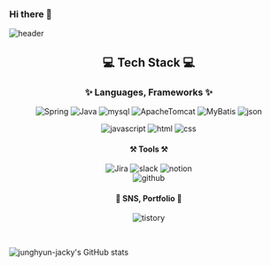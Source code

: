 ### Hi there 👋

![header](https://capsule-render.vercel.app/api?type=Waving&color=auto&height=300&section=header&text=Junghyun's%20Github&fontSize=90&fontColor=ffffff)

<div align="center">

## 💻 Tech Stack 💻

### ✨ Languages, Frameworks ✨
![Spring](https://img.shields.io/badge/Spring-6DB33F?style=for-the-badge&logo=Spring&logoColor=white)
![Java](https://img.shields.io/badge/Java-007396?style=for-the-badge&logo=Java&logoColor=white)
![mysql](https://img.shields.io/badge/MySQL-4479A1?style=for-the-badge&logo=MySQL&logoColor=white)
![ApacheTomcat](https://img.shields.io/badge/ApacheTomcat-F8DC75?style=for-the-badge&logo=ApacheTomcat&logoColor=white)
![MyBatis](https://img.shields.io/badge/MyBatis-000000?style=for-the-badge&logo=MyBatis&logoColor=white)
![json](https://img.shields.io/badge/json-000000?style=for-the-badge&logo=json&logoColor=white)

![javascript](https://img.shields.io/badge/JavaScript-F7DF1E?style=for-the-badge&logo=JavaScript&logoColor=white)
![html](https://img.shields.io/badge/HTML5-E34F26?style=for-the-badge&logo=HTML5&logoColor=white)
![css](https://img.shields.io/badge/CSS3-1572B6?style=for-the-badge&logo=CSS3&logoColor=white)

#### ⚒ Tools ⚒
![Jira](https://img.shields.io/badge/Jira-0052CC?style=for-the-badge&logo=Jira&logoColor=white)
![slack](https://img.shields.io/badge/slack-4a154b?style=for-the-badge&logo=slack&4a154b=white)
![notion](https://img.shields.io/badge/Notion-000000?style=for-the-badge&logo=Notion&4a154b=white)  
![github](https://img.shields.io/badge/GitHub-181717?style=for-the-badge&logo=GitHub&181717=white)

#### 🎨 SNS, Portfolio 🎨
![tistory](https://img.shields.io/badge/Tistory-000000?style=for-the-badge&logo=tistory&logoColor=white)

</div>

<br>

![junghyun-jacky's GitHub stats](https://github-readme-stats.vercel.app/api?username=junghyun-jacky&show_icons=true&theme=radical)


<!--
**junghyun-jacky/junghyun-jacky** is a ✨ _special_ ✨ repository because its `README.md` (this file) appears on your GitHub profile.

Here are some ideas to get you started:

- 🔭 I’m currently working on ...
- 🌱 I’m currently learning ...
- 👯 I’m looking to collaborate on ...
- 🤔 I’m looking for help with ...
- 💬 Ask me about ...
- 📫 How to reach me: ...
- 😄 Pronouns: ...
- ⚡ Fun fact: ...
-->
